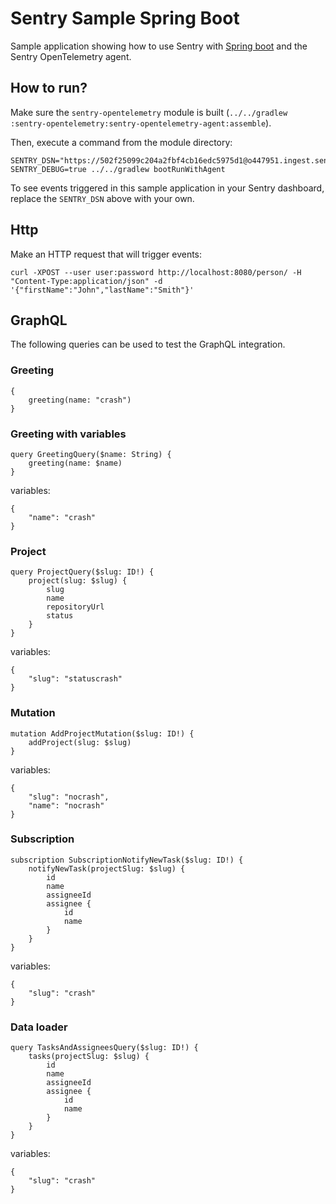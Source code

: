 # Sentry Sample Spring Boot

Sample application showing how to use Sentry with [Spring boot](http://spring.io/projects/spring-boot) and the Sentry OpenTelemetry agent.

## How to run?

Make sure the `sentry-opentelemetry` module is built (`../../gradlew :sentry-opentelemetry:sentry-opentelemetry-agent:assemble`).

Then, execute a command from the module directory:

```
SENTRY_DSN="https://502f25099c204a2fbf4cb16edc5975d1@o447951.ingest.sentry.io/5428563" SENTRY_DEBUG=true ../../gradlew bootRunWithAgent
```

To see events triggered in this sample application in your Sentry dashboard, replace the `SENTRY_DSN` above with your own.

## Http

Make an HTTP request that will trigger events:

```
curl -XPOST --user user:password http://localhost:8080/person/ -H "Content-Type:application/json" -d '{"firstName":"John","lastName":"Smith"}'
```


## GraphQL

The following queries can be used to test the GraphQL integration.

### Greeting
```
{
    greeting(name: "crash")
}
```

### Greeting with variables

```
query GreetingQuery($name: String) {
    greeting(name: $name)
}
```
variables:
```
{
    "name": "crash"
}
```

### Project

```
query ProjectQuery($slug: ID!) {
    project(slug: $slug) {
        slug
        name
        repositoryUrl
        status
    }
}
```
variables:
```
{
    "slug": "statuscrash"
}
```

### Mutation

```
mutation AddProjectMutation($slug: ID!) {
    addProject(slug: $slug)
}
```
variables:
```
{
    "slug": "nocrash",
    "name": "nocrash"
}
```

### Subscription

```
subscription SubscriptionNotifyNewTask($slug: ID!) {
    notifyNewTask(projectSlug: $slug) {
        id
        name
        assigneeId
        assignee {
            id
            name
        }
    }
}
```
variables:
```
{
    "slug": "crash"
}
```

### Data loader

```
query TasksAndAssigneesQuery($slug: ID!) {
    tasks(projectSlug: $slug) {
        id
        name
        assigneeId
        assignee {
            id
            name
        }
    }
}
```
variables:
```
{
    "slug": "crash"
}
```
